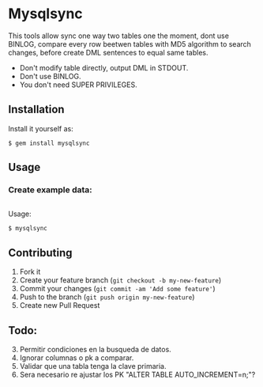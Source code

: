 # Mysqlsync

This tools allow sync one way two tables one the moment, dont use BINLOG, compare
every row beetwen tables with MD5 algorithm to search changes, before create DML
sentences to equal same tables.

- Don't modify table directly, output DML in STDOUT.
- Don't use BINLOG.
- You don't need SUPER PRIVILEGES.

## Installation

Install it yourself as:

    $ gem install mysqlsync

## Usage

### Create example data:

```SQL

```

Usage:

```SHELL
$ mysqlsync
```

## Contributing

1. Fork it
2. Create your feature branch (`git checkout -b my-new-feature`)
3. Commit your changes (`git commit -am 'Add some feature'`)
4. Push to the branch (`git push origin my-new-feature`)
5. Create new Pull Request

## Todo:

3. Permitir condiciones en la busqueda de datos.
4. Ignorar columnas o pk a comparar.
6. Validar que una tabla tenga la clave primaria.
7. Sera necesario re ajustar los PK "ALTER TABLE AUTO_INCREMENT=n;"?
